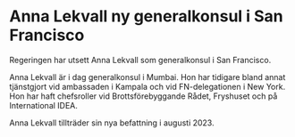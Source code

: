 # Anna Lekvall ny generalkonsul i San Francisco

Regeringen har utsett Anna Lekvall som generalkonsul i San Francisco.

Anna Lekvall är i dag generalkonsul i Mumbai. Hon har tidigare bland annat tjänstgjort vid ambassaden i Kampala och vid FN-delegationen i New York. Hon har haft chefsroller vid Brottsförebyggande Rådet, Fryshuset och på International IDEA.

Anna Lekvall tillträder sin nya befattning i augusti 2023.
